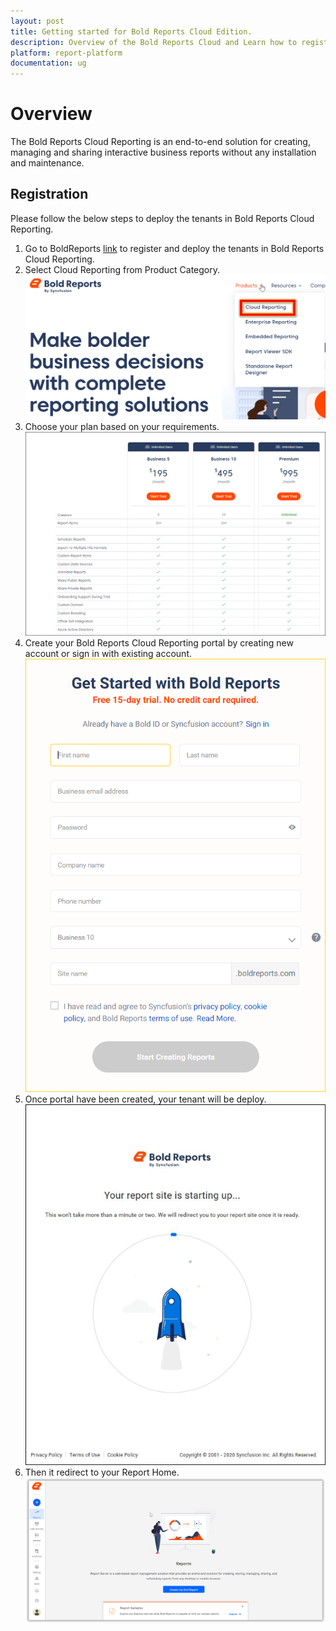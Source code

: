```yaml
---
layout: post
title: Getting started for Bold Reports Cloud Edition.
description: Overview of the Bold Reports Cloud and Learn how to register and deploy the tenants in Bold Reports.
platform: report-platform
documentation: ug
---
```


# Overview

The Bold Reports Cloud Reporting is an end-to-end solution for creating, managing and sharing interactive business reports without any installation and maintenance.

## Registration

Please follow the below steps to deploy the tenants in Bold Reports Cloud Reporting.
1. Go to BoldReports [link](https://www.boldreports.com/) to register and deploy the tenants in Bold Reports Cloud Reporting.
2. Select Cloud Reporting from Product Category.
![Bold Reports Cloud Plans](/static/assets/cloud/images/getting-started/trail-page.png)
3. Choose your plan based on your requirements.
![Bold Reports Trail Plans Page](/static/assets/cloud/images/getting-started/trail-plans.png)
4. Create your Bold Reports Cloud Reporting portal by creating new account or sign in with existing account.
![Bold Reports Portal Registration](/static/assets/cloud/images/getting-started/portal-registration.png)
5. Once portal have been created, your tenant will be deploy.
![Bold Report Deployment](/static/assets/cloud/images/getting-started/deployment.png)
6. Then it redirect to your Report Home.
![Bold Report Home](/static/assets/cloud/images/getting-started/bold-report-home.png)